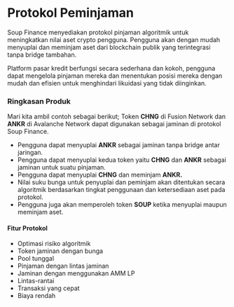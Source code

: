 # Protokol Peminjaman

Soup Finance menyediakan protokol pinjaman algoritmik untuk meningkatkan nilai aset crypto pengguna. Pengguna akan dengan mudah menyuplai dan meminjam aset dari blockchain publik yang terintegrasi tanpa bridge tambahan.

Platform pasar kredit berfungsi secara sederhana dan kokoh, pengguna dapat mengelola pinjaman mereka dan menentukan posisi mereka dengan mudah dan efisien untuk menghindari likuidasi yang tidak diinginkan.

### Ringkasan Produk

Mari kita ambil contoh sebagai berikut; Token **CHNG** di Fusion Network dan **ANKR** di Avalanche Network dapat digunakan sebagai jaminan di protokol Soup Finance.

* Pengguna dapat menyuplai **ANKR** sebagai jaminan tanpa bridge antar jaringan.&#x20;
* Pengguna dapat menyuplai kedua token yaitu **CHNG** dan **ANKR** sebagai jaminan untuk suatu pinjaman.&#x20;
* Pengguna dapat menyuplai **CHNG** dan meminjam **ANKR.**
* Nilai suku bunga untuk penyuplai dan peminjam akan ditentukan secara algoritmik berdasarkan tingkat penggunaan dan ketersediaan aset pada protokol.&#x20;
* Pengguna juga akan memperoleh token **SOUP** ketika menyuplai maupun meminjam aset.

#### Fitur Protokol

* Optimasi risiko algoritmik&#x20;
* Token jaminan dengan bunga&#x20;
* Pool tunggal&#x20;
* Pinjaman dengan lintas jaminan&#x20;
* Jaminan dengan menggunakan AMM LP
* Lintas-rantai&#x20;
* Transaksi yang cepat&#x20;
*   Biaya rendah






